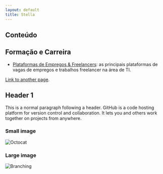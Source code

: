```yaml
---
layout: default
title: Stella
---
```


## Conteúdo

## Formação e Carreira

- [Plataformas de Empregos & Freelancers](./pages/Forma%C3%A7%C3%A3o%20%26%20Carreira/Plataformas%20de%20Empregos%20%26%20Freelancers.html): as principais plataformas de vagas de empregos e trabalhos freelancer na área de TI.

[Link to another page](./another-page.html).

## Header 1

This is a normal paragraph following a header. GitHub is a code hosting platform for version control and collaboration. It lets you and others work together on projects from anywhere.

### Small image

![Octocat](https://github.githubassets.com/images/icons/emoji/octocat.png)

### Large image

![Branching](https://guides.github.com/activities/hello-world/branching.png)
